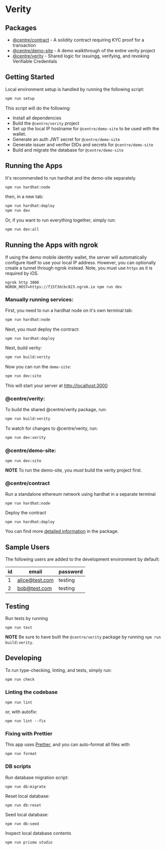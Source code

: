 # Verity

## Packages

- [@centre/contract](./packages/contract) - A solidity contract requiring KYC proof for a transaction
- [@centre/demo-site](./packages/demo-site) - A demo walkthrough of the entire verity project
- [@centre/verity](./packages/verity) - Shared logic for issuingg, verifying, and revoking Verifiable Credentials

## Getting Started

Local environment setup is handled by running the following script:

```sh
npm run setup
```

This script will do the following:

- Install all dependencies
- Build the `@centre/verity` project
- Set up the local IP hostname for `@centre/demo-site` to be used with the wallet.
- Generate an auth JWT secret for `@centre/demo-site`
- Generate issuer and verifier DIDs and secrets for `@centre/demo-site`
- Build and migrate the database for `@centre/demo-site`

## Running the Apps

It's recommended to run hardhat and the demo-site separately.

```sh
npm run hardhat:node
```

then, in a new tab:

```sh
npm run hardhat:deploy
npm run dev
```

Or, if you want to run everything together, simply run:

```sh
npm run dev:all
```

## Running the Apps with ngrok

If using the demo mobile identity wallet, the server will automatically configure itself to use your local IP address. However, you can optionally create a tunnel through ngrok instead. Note, you must use `https` as it is required by iOS.

```
ngrok http 3000
NGROK_HOST=https://f15f3dcbc823.ngrok.io npm run dev
```

### Manually running services:

First, you need to run a hardhat node on it's own terminal tab:

```sh
npm run hardhat:node
```

Next, you must deploy the contract:

```
npm run hardhat:deploy
```

Next, build verity:

```sh
npm run build:verity
```

Now you can run the `demo-site`:

```sh
npm run dev:site
```

This will start your server at [http://localhost:3000](http://localhost:3000)

### @centre/verity:

To build the shared @centre/verity package, run:

```sh
npm run build:verity
```

To watch for changes to @centre/verity, run:

```sh
npm run dev:verity
```

### @centre/demo-site:

```
npm run dev:site
```

**NOTE** To run the demo-site, you _must_ build the verity project first.

### @centre/contract

Run a standalone ethereum network using hardhat in a separate terminal

```
npm run hardhat:node
```

Deploy the contract

```
npm run hardhat:deploy
```

You can find more [detailed information](./packages/contract) in the package.

## Sample Users

The following users are added to the development environment by default:

| id  | email          | password |
| --- | -------------- | -------- |
| 1   | alice@test.com | testing  |
| 2   | bob@test.com   | testing  |

## Testing

Run tests by running

```
npm run test
```

**NOTE** Be sure to have built the `@centre/verity` package by running `npm run build:verity`.

## Developing

To run type-checking, linting, and tests, simply run:

```
npm run check
```

### Linting the codebase

```
npm run lint
```

or, with autofix:

```
npm run lint --fix
```

### Fixing with Prettier

This app uses [Prettier](https://prettier.io), and you can auto-format all files with

```
npm run format
```

### DB scripts

Run database migration script:

```
npm run db:migrate
```

Reset local database:

```
npm run db:reset
```

Seed local database:

```
npm run db:seed
```

Inspect local database contents

```
npm run prisma studio
```
